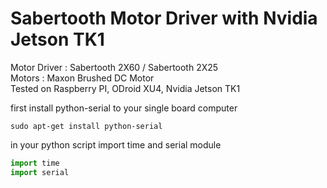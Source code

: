 # Sabertooth Motor Driver with Nvidia Jetson TK1
Motor Driver : Sabertooth 2X60 / Sabertooth 2X25 <br>
Motors : Maxon Brushed DC Motor <br>
Tested on Raspberry PI, ODroid XU4, Nvidia Jetson TK1

first install python-serial to your single board computer
```
sudo apt-get install python-serial
```
in your python script import time and serial module

``` python
import time
import serial
``` 
